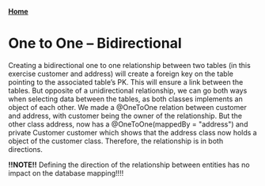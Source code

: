[**Home**](index.md)


# One to One – Bidirectional


Creating a bidirectional one to one relationship between two tables (in this exercise customer and address) will create a foreign key on the table pointing to the associated table’s PK. This will ensure a link between the tables. 
But opposite of a unidirectional relationship, we can go both ways when selecting data between the tables, as both classes implements an object of each other. We made a @OneToOne relation between customer and address, with customer being the owner of the relationship. But the other class address, now has a @OneToOne(mappedBy = "address") and private Customer customer which shows that the address class now holds a object of the customer class. Therefore, the relationship is in both directions.


**!!NOTE!!**
Defining the direction of the relationship between entities has no impact on the database mapping!!!!
